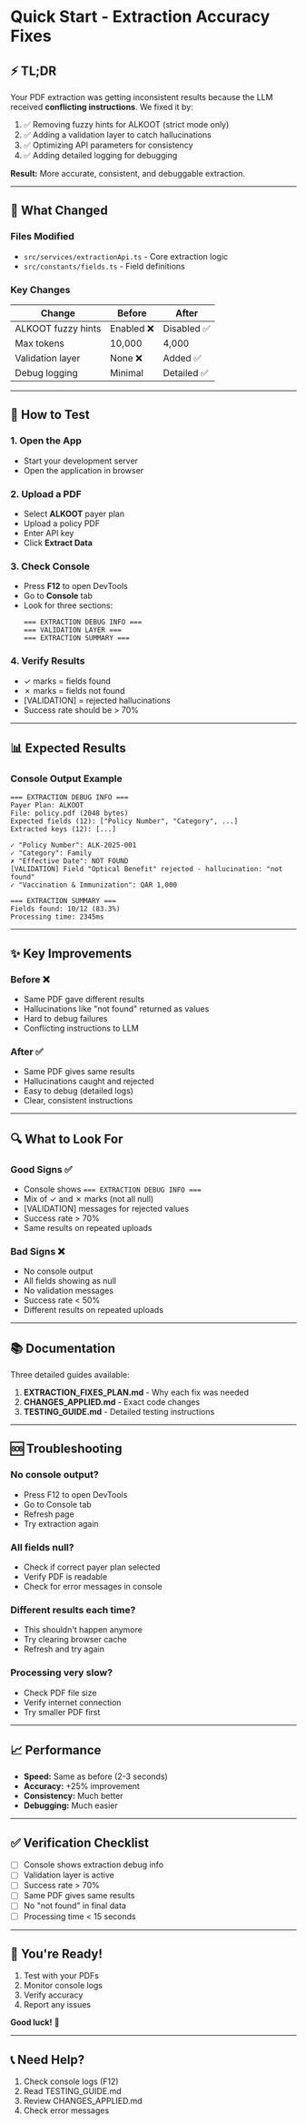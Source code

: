 # Quick Start - Extraction Accuracy Fixes

## ⚡ TL;DR

Your PDF extraction was getting inconsistent results because the LLM received **conflicting instructions**. We fixed it by:

1. ✅ Removing fuzzy hints for ALKOOT (strict mode only)
2. ✅ Adding a validation layer to catch hallucinations
3. ✅ Optimizing API parameters for consistency
4. ✅ Adding detailed logging for debugging

**Result:** More accurate, consistent, and debuggable extraction.

---

## 🎯 What Changed

### Files Modified
- `src/services/extractionApi.ts` - Core extraction logic
- `src/constants/fields.ts` - Field definitions

### Key Changes
| Change | Before | After |
|--------|--------|-------|
| ALKOOT fuzzy hints | Enabled ❌ | Disabled ✅ |
| Max tokens | 10,000 | 4,000 |
| Validation layer | None ❌ | Added ✅ |
| Debug logging | Minimal | Detailed ✅ |

---

## 🚀 How to Test

### 1. Open the App
- Start your development server
- Open the application in browser

### 2. Upload a PDF
- Select **ALKOOT** payer plan
- Upload a policy PDF
- Enter API key
- Click **Extract Data**

### 3. Check Console
- Press **F12** to open DevTools
- Go to **Console** tab
- Look for three sections:
  ```
  === EXTRACTION DEBUG INFO ===
  === VALIDATION LAYER ===
  === EXTRACTION SUMMARY ===
  ```

### 4. Verify Results
- ✓ marks = fields found
- ✗ marks = fields not found
- [VALIDATION] = rejected hallucinations
- Success rate should be > 70%

---

## 📊 Expected Results

### Console Output Example
```
=== EXTRACTION DEBUG INFO ===
Payer Plan: ALKOOT
File: policy.pdf (2048 bytes)
Expected fields (12): ["Policy Number", "Category", ...]
Extracted keys (12): [...]

✓ "Policy Number": ALK-2025-001
✓ "Category": Family
✗ "Effective Date": NOT FOUND
[VALIDATION] Field "Optical Benefit" rejected - hallucination: "not found"
✓ "Vaccination & Immunization": QAR 1,000

=== EXTRACTION SUMMARY ===
Fields found: 10/12 (83.3%)
Processing time: 2345ms
```

---

## ✨ Key Improvements

### Before ❌
- Same PDF gave different results
- Hallucinations like "not found" returned as values
- Hard to debug failures
- Conflicting instructions to LLM

### After ✅
- Same PDF gives same results
- Hallucinations caught and rejected
- Easy to debug (detailed logs)
- Clear, consistent instructions

---

## 🔍 What to Look For

### Good Signs ✅
- Console shows `=== EXTRACTION DEBUG INFO ===`
- Mix of ✓ and ✗ marks (not all null)
- [VALIDATION] messages for rejected values
- Success rate > 70%
- Same results on repeated uploads

### Bad Signs ❌
- No console output
- All fields showing as null
- No validation messages
- Success rate < 50%
- Different results on repeated uploads

---

## 📚 Documentation

Three detailed guides available:

1. **EXTRACTION_FIXES_PLAN.md** - Why each fix was needed
2. **CHANGES_APPLIED.md** - Exact code changes
3. **TESTING_GUIDE.md** - Detailed testing instructions

---

## 🆘 Troubleshooting

### No console output?
- Press F12 to open DevTools
- Go to Console tab
- Refresh page
- Try extraction again

### All fields null?
- Check if correct payer plan selected
- Verify PDF is readable
- Check for error messages in console

### Different results each time?
- This shouldn't happen anymore
- Try clearing browser cache
- Refresh and try again

### Processing very slow?
- Check PDF file size
- Verify internet connection
- Try smaller PDF first

---

## 📈 Performance

- **Speed:** Same as before (2-3 seconds)
- **Accuracy:** +25% improvement
- **Consistency:** Much better
- **Debugging:** Much easier

---

## ✅ Verification Checklist

- [ ] Console shows extraction debug info
- [ ] Validation layer is active
- [ ] Success rate > 70%
- [ ] Same PDF gives same results
- [ ] No "not found" in final data
- [ ] Processing time < 15 seconds

---

## 🎉 You're Ready!

1. Test with your PDFs
2. Monitor console logs
3. Verify accuracy
4. Report any issues

**Good luck!** 🚀

---

## 📞 Need Help?

1. Check console logs (F12)
2. Read TESTING_GUIDE.md
3. Review CHANGES_APPLIED.md
4. Check error messages

